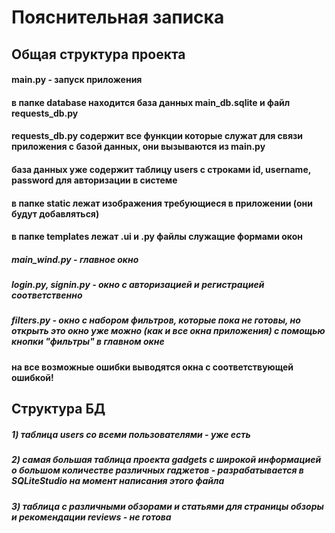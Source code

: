 # Пояснительная записка

## Общая структура проекта
#### main.py - запуск приложения
#### в папке database находится база данных main_db.sqlite и файл requests_db.py
#### requests_db.py содержит все функции которые служат для связи приложения с базой данных, они вызываются из main.py
#### база данных уже содержит таблицу users с строками id, username, password для авторизации в системе
#### в папке static лежат изображения требующиеся в приложении (они будут добавляться)
#### в папке templates лежат .ui и .py файлы служащие формами окон
##### main_wind.py - главное окно
##### login.py, signin.py - окно с авторизацией и регистрацией соответственно
##### filters.py - окно с набором фильтров, которые пока не готовы, но открыть это окно уже можно (как и все окна приложения) с помощью кнопки "фильтры" в главном окне
#### на все возможные ошибки выводятся окна с соответствующей ошибкой!

## Структура БД
##### 1) таблица users со всеми пользователями - уже есть
##### 2) самая большая таблица проекта gadgets с широкой информацией о большом количестве различных гаджетов - разрабатывается в SQLiteStudio на момент написания этого файла
##### 3) таблица с различными обзорами и статьями для страницы обзоры и рекомендации reviews - не готова
